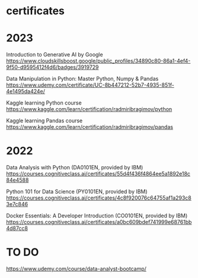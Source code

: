 # certificates

# 2023
Introduction to Generative AI by Google
https://www.cloudskillsboost.google/public_profiles/34890c80-86a1-4ef4-9f50-d9595412f4d6/badges/3919729

Data Manipulation in Python: Master Python, Numpy & Pandas
https://www.udemy.com/certificate/UC-8b447212-52b7-4935-851f-4e1495da424e/

Kaggle learning Python course
https://www.kaggle.com/learn/certification/radmiribragimov/python

Kaggle learning Pandas course
https://www.kaggle.com/learn/certification/radmiribragimov/pandas

# 2022

Data Analysis with Python (DA0101EN, provided by IBM)
https://courses.cognitiveclass.ai/certificates/55d4f436f4864ee5a1892e18c84e4588

Python 101 for Data Science (PY0101EN, provided by IBM)
https://courses.cognitiveclass.ai/certificates/4c8f920076c64755af1a293c83e7c846

Docker Essentials: A Developer Introduction (CO0101EN, provided by IBM)
https://courses.cognitiveclass.ai/certificates/a0bc609bdef741999e68761bb4d87cc8

# TO DO
https://www.udemy.com/course/data-analyst-bootcamp/
